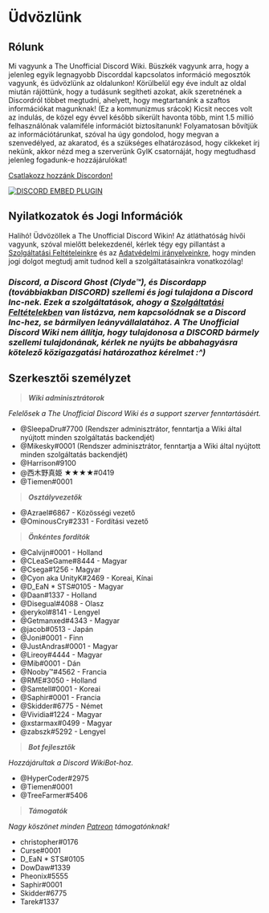 <!-- TITLE: Hungarian - Főoldal -->
<!-- SUBTITLE: Üdvözlünk a The Unofficial Discord Wikin! -->

# Üdvözlünk
## Rólunk

Mi vagyunk a The Unofficial Discord Wiki. Büszkék vagyunk arra, hogy a jelenleg egyik legnagyobb Discorddal kapcsolatos információ megosztók vagyunk, és üdvözlünk az oldalunkon! Körülbelül egy éve indult az oldal miután rájöttünk, hogy a tudásunk segítheti azokat, akik szeretnének a Discordról többet megtudni, ahelyett, hogy megtartanánk a szaftos információkat magunknak! (Ez a kommunizmus srácok) Kicsit necces volt az indulás, de közel egy évvel később sikerült havonta több, mint 1.5 millió felhasználónak valamiféle információt biztosítanunk! Folyamatosan bővítjük az információtárunkat, szóval ha úgy gondolod, hogy megvan a szenvedélyed, az akaratod, és a szükséges elhatározásod, hogy cikkeket írj nekünk, akkor nézd meg a szerverünk GyIK csatornáját, hogy megtudhasd jelenleg fogadunk-e hozzájárulókat!

[Csatlakozz hozzánk Discordon!](https://discord.gg/uzXm38t)

<a href="https://discord.gg/uzXm38t">![DISCORD EMBED PLUGIN](https://discordapp.com/api/guilds/367460196148183040/widget.png?style=banner2)</a>

## Nyilatkozatok és Jogi Információk
Halihó! Üdvözöllek a The Unofficial Discord Wikin! Az átláthatóság hívői vagyunk, szóval mielőtt belekezdenél, kérlek tégy egy pillantást a [Szolgáltatási Feltételeinkre](/terms) és az [Adatvédelmi irányelveinkre](/privacy), hogy minden jogi dolgot megtudj amit tudnod kell a szolgáltatásainkra vonatkozólag!

### ***Discord, a Discord Ghost (Clyde™), és Discordapp (továbbiakban DISCORD) szellemi és jogi tulajdona a Discord Inc-nek. Ezek a szolgáltatások, ahogy a [Szolgáltatási Feltételekben](/terms) van listázva, nem kapcsolódnak se a Discord Inc-hez, se bármilyen leányvállalatához. A The Unofficial Discord Wiki nem állítja, hogy tulajdonosa a DISCORD bármely szellemi tulajdonának, kérlek ne nyújts be abbahagyásra kötelező közigazgatási határozathoz kérelmet :^)***

## Szerkesztői személyzet
> ***Wiki adminisztrátorok***

*Felelősek a The Unofficial Discord Wiki és a support szerver fenntartásáért.*
* @SleepaDru#7700 (Rendszer adminisztrátor, fenntartja a Wiki által nyújtott minden szolgáltatás backendjét)
* @Mikesky#0001 (Rendszer adminisztrátor, fenntartja a Wiki által nyújtott minden szolgáltatás backendjét)
* @Harrison#9100
* @西木野真姫 ★★★★#0419
* @Tiemen#0001

> ***Osztályvezetők***

* @Azrael#6867 - Közösségi vezető
* @OminousCry#2331 - Fordítási vezető

> ***Önkéntes fordítók***

* @Calvijn#0001 - Holland
* @CLeaSeGame#8444 - Magyar
* @Csega#1256 - Magyar
* @Cyon aka UnityK#2469 - Koreai, Kínai
* @D_EaN * STS#0105 - Magyar
* @Daan#1337 - Holland
* @Disegual#4088 - Olasz
* @erykol#8141 - Lengyel
* @Getmanxed#4343 - Magyar
* @jacob#0513 - Japán
* @Joni#0001 - Finn
* @JustAndras#0001 - Magyar
* @Lireoy#4444 - Magyar
* @Mib#0001 - Dán
* @Nooby™#4562 - Francia
* @RME#3050 - Holland
* @Samtell#0001 - Koreai
* @Saphir#0001 - Francia
* @Skidder#6775 - Német
* @Vividia#1224 - Magyar
* @xstarmax#0499 - Magyar
* @zabszk#5292 - Lengyel

> ***Bot fejlesztők***

*Hozzájárultak a Discord WikiBot-hoz.*
* @HyperCoder#2975
* @Tiemen#0001
* @TreeFarmer#5406

> ***Támogatók***

*Nagy köszönet minden [Patreon](https://www.patreon.com/TheDiscordWiki) támogatónknak!*

* christopher#0176
* Curse#0001
* D_EaN * STS#0105
* DowDaw#1339
* Pheonix#5555
* Saphir#0001
* Skidder#6775
* Tarek#1337
